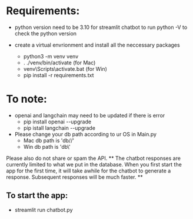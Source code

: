 # Requirements:

- python version need to be 3.10 for streamlit chatbot to run
  python -V to check the python version

- create a virtual envrionment and install all the neccessary packages
  - python3 -m venv venv
  - . ./venv/bin/activate (for Mac)
  - venv\Scripts\activate.bat (for Win)
  - pip install -r requirements.txt

# To note:

- openai and langchain may need to be updated if there is error
  - pip install openai --upgrade
  - pip istall langchain --upgrade
- Please change your db path according to ur OS in Main.py
  - Mac db path is 'db//'
  - Win db path is 'db\\'

Please also do not share or spam the API.
** The chatbot responses are currently limited to what we put in the database.
When you first start the app for the first time, it will take awhile for the chatbot to generate a response. Subsequent responses will be much faster.
**

## To start the app:

- streamlit run chatbot.py
